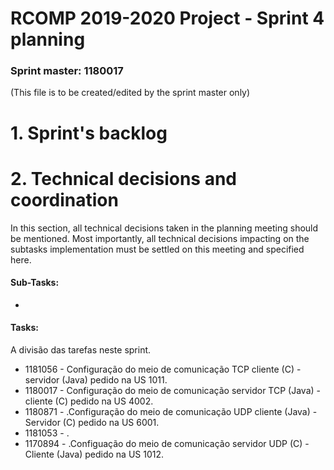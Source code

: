 RCOMP 2019-2020 Project - Sprint 4 planning
===========================================
### Sprint master: 1180017 ###
(This file is to be created/edited by the sprint master only)
# 1. Sprint's backlog #

# 2. Technical decisions and coordination #
In this section, all technical decisions taken in the planning meeting should be mentioned. Most importantly, all technical decisions impacting on the subtasks implementation must be settled on this 	meeting and specified here.

#### Sub-Tasks: ####

  * 


#### Tasks: ####
  A divisão das tarefas neste sprint.

  * 1181056 - Configuração do meio de comunicação TCP cliente (C) - servidor (Java) pedido na US 1011.
  * 1180017 - Configuração do meio de comunicação servidor TCP (Java) - cliente (C) pedido na US 4002.
  * 1180871 - .Configuração do meio de comunicação UDP cliente (Java) - Servidor (C) pedido na US 6001.
  * 1181053 - .
  * 1170894 - .Configuação do meio de comunicação servidor UDP (C) - Cliente (Java) pedido na US 1012.
